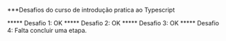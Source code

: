 ***Desafios do curso de introdução pratica ao Typescript

***** Desafio 1: OK
***** Desafio 2: OK
***** Desafio 3: OK
***** Desafio 4: Falta concluir uma etapa.